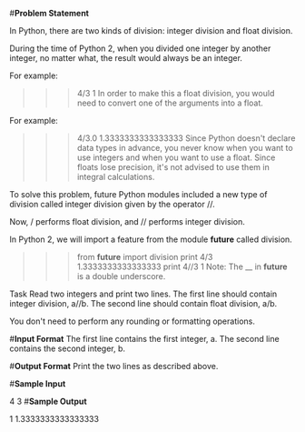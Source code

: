 #**Problem Statement**

In Python, there are two kinds of division: integer division and float division.

During the time of Python 2, when you divided one integer by another integer, no matter what, the result would always be an integer.

For example:

>>> 4/3 
1
In order to make this a float division, you would need to convert one of the arguments into a float.

For example:

>>> 4/3.0
1.3333333333333333
Since Python doesn't declare data types in advance, you never know when you want to use integers and when you want to use a float. Since floats lose precision, it's not advised to use them in integral calculations.

To solve this problem, future Python modules included a new type of division called integer division given by the operator //.

Now, / performs float division, and // performs integer division.

In Python 2, we will import a feature from the module __future__ called division.

>>> from __future__ import division
>>> print 4/3
1.3333333333333333 
>>> print 4//3
1
Note: The __ in __future__ is a double underscore.

Task 
Read two integers and print two lines. The first line should contain integer division, a//b. The second line should contain float division, a/b.

You don't need to perform any rounding or formatting operations.

#**Input Format** 
The first line contains the first integer, a. The second line contains the second integer, b.

#**Output Format** 
Print the two lines as described above.

#**Sample Input**

4
3
#**Sample Output**

1
1.3333333333333333